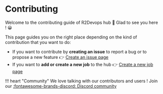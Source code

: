 # Contributing

Welcome to the contributing guide of R2Devops hub 🥳 Glad to see you here ! 😀

This page guides you on the right place depending on the kind of contribution
that you want to do:

* If you want to contribute by **creating an issue** to report a bug or to
  propose a new feature 👉 [Create an issue page](/create-issue/)
* If you want to **add or create a new job** to the hub 👉 [Create a new job
  page](/create-new-job/)

!!! heart "Community"
    We love talking with our contributors and users ! Join our
    [:fontawesome-brands-discord: Discord
    community](https://discord.gg/5QKpGqR)

<!-- TODO: describe that jobs are verified, dedicated page to describe the pipeline
? préciser aussi dans la partie utilisation que les jobs sont vérifiés -->
